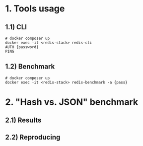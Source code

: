 # 1. Tools usage

## 1.1) CLI

```
# docker composer up
docker exec -it <redis-stack> redis-cli
AUTH {password}
PING
```

## 1.2) Benchmark

```
# docker composer up
docker exec -it <redis-stack> redis-benchmark -a {pass}
```

# 2. "Hash vs. JSON" benchmark

## 2.1) Results

## 2.2) Reproducing

```

```

